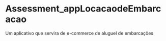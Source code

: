 # Assessment_appLocacaodeEmbarcacao
Um aplicativo que servira de e-commerce de aluguel de embarcações
